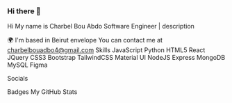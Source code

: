 ### Hi there 👋

Hi My name is Charbel Bou Abdo
Software Engineer | 
description

🌍  I'm based in Beirut
envelope  You can contact me at charbelbouadbo4@gmail.com
Skills
JavaScript Python HTML5 React JQuery CSS3 Bootstrap TailwindCSS Material UI NodeJS Express MongoDB MySQL Figma

Socials
  

Badges
My GitHub Stats


